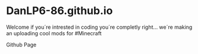 # DanLP6-86.github.io

Welcome if you´re intrested in coding you´re completly right... we´re making an uploading cool mods for #Minecraft

Github Page
